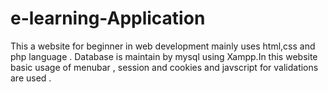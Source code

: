 # e-learning-Application
This a website for beginner in web development mainly uses html,css and php language .
Database is maintain by mysql using Xampp.In this website basic usage of menubar , session and cookies and javscript for validations are used .
